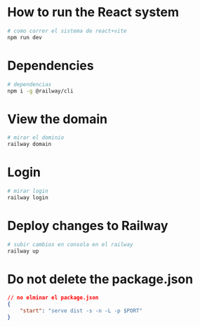 # How to run the React system

```sh
# como correr el sistema de react+vite
npm run dev
```

# Dependencies

```sh
# dependencias
npm i -g @railway/cli
```

# View the domain

```sh
# mirar el dominio
railway domain
```

# Login

```sh
# mirar login
railway login
```

# Deploy changes to Railway

```sh
# subir cambios en consola en el railway
railway up
```

# Do not delete the package.json

```json
// no elminar el package.json
{
    "start": "serve dist -s -n -L -p $PORT"
}
```
